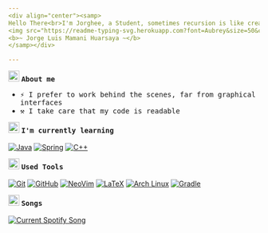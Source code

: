```yaml
---
<div align="center"><samp>
Hello There<br>I'm Jorghee, a Student, sometimes recursion is like creating a black hole.<br><br>
<img src="https://readme-typing-svg.herokuapp.com?font=Aubrey&size=50&color=537288&duration=3000&pause=500&width=500&height=70&lines=Building+on+the+foundations"><br>
<b>~ Jorge Luis Mamani Huarsaya ~</b>
</samp></div>

---
```


<img alt="GIF" src="https://camo.githubusercontent.com/ff4478f93581788c3f10a8961c0622cc36f37c7115f91a6b68443726005d4a43/68747470733a2f2f63756c746f667468657061727479706172726f742e636f6d2f706172726f74732f68642f3630667073706172726f742e676966" width="22px"> <samp>**About me**</samp><br>
- <samp>:zap: I prefer to work behind the scenes, far from graphical interfaces</samp>
- <samp>:hammer_and_pick: I take care that my code is readable</samp>

<img alt="GIF" src="https://camo.githubusercontent.com/cca9227b55fbc8ea9708587cb218de00f319c2118cf6cc15a14bcf2b65053e05/68747470733a2f2f63756c746f667468657061727479706172726f742e636f6d2f706172726f74732f68642f6f70656e736f75726365706172726f742e676966" width="22px"> <samp>**I'm currently learning**</samp><br><br>
[![Java](https://skillicons.dev/icons?i=java)](https://docs.oracle.com/javase/tutorial/tutorialLearningPaths.html)
[![Spring](https://skillicons.dev/icons?i=spring)](https://spring.io/)
[![C++](https://skillicons.dev/icons?i=cpp)](https://en.cppreference.com/w/cpp)

<img alt="GIF" src="https://camo.githubusercontent.com/80bf69eac4a2a8976c7adff9625bdaa6dcf86b3fce190586ad1bd719fa2403d0/68747470733a2f2f63756c746f667468657061727479706172726f742e636f6d2f706172726f74732f68642f6d6f6f6e77616c6b696e67706172726f742e676966" width="22px"> <samp>**Used Tools**</samp><br><br>
[![Git](https://skillicons.dev/icons?i=git)](https://git-scm.com/)
[![GitHub](https://skillicons.dev/icons?i=github)](https://github.com/)
[![NeoVim](https://skillicons.dev/icons?i=neovim)](https://neovim.io/)
[![LaTeX](https://skillicons.dev/icons?i=latex)](https://www.latex-project.org/)
[![Arch Linux](https://skillicons.dev/icons?i=arch)](https://archlinux.org/)
[![Gradle](https://skillicons.dev/icons?i=gradle)](https://docs.gradle.org/current/userguide/userguide.html)

<img alt="GIF" src="https://camo.githubusercontent.com/748433fbf833d18f543ad4bb6d8c8c4f7f340c7fe8b9706df131a525049f0c8c/68747470733a2f2f63756c746f667468657061727479706172726f742e636f6d2f706172726f74732f68642f6c6170746f705f706172726f742e676966" width="22px"> <samp>**Songs**</samp><br><br>
[![Current Spotify Song](https://jorghee.pythonanywhere.com?theme=dark)](https://jorghee.pythonanywhere.com/link)
